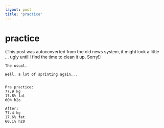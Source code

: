 ```yaml
---
layout: post
title: "practice"
---
```

<h1>practice</h1>
(This post was autoconverted from the old news system,
it might look a little ... ugly until I find the time
to clean it up.
Sorry!)

    The usual.
    
    Well, a lot of sprinting again...
    
    
    Pre practice:
    77.9 kg
    17.8% fat
    60% h2o
    
    After:
    77.4 kg
    17.6% fat
    60.1% h20

